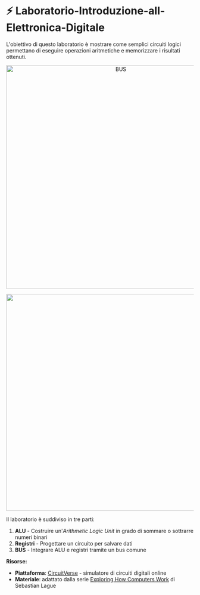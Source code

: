 # ⚡ Laboratorio-Introduzione-all-Elettronica-Digitale

L'obiettivo di questo laboratorio è mostrare come semplici circuiti logici permettano di eseguire operazioni aritmetiche e memorizzare i risultati ottenuti.
<p align="center">
<img width="600" alt="BUS" src="https://github.com/user-attachments/assets/e484e8dc-6daf-48c9-bad7-916d902b9941" />
</p>

<p align="center">
<img width="1886" height="582" alt="immagine" src="https://github.com/user-attachments/assets/32b93575-55c8-4dbd-8644-b1c15ea0829d" />
</p>



Il laboratorio è suddiviso in tre parti:
1. **ALU** - Costruire un'*Arithmetic Logic Unit* in grado di sommare o sottrarre numeri binari
2. **Registri** - Progettare un circuito per salvare dati
3. **BUS** - Integrare ALU e registri tramite un bus comune

**Risorse:**
- **Piattaforma**: [CircuitVerse](https://circuitverse.org/) - simulatore di circuiti digitali online
- **Materiale**: adattato dalla serie [Exploring How Computers Work](https://www.youtube.com/playlist?list=PLFt_AvWsXl0dPhqVsKt1Ni_46ARyiCGSq) di Sebastian Lague
